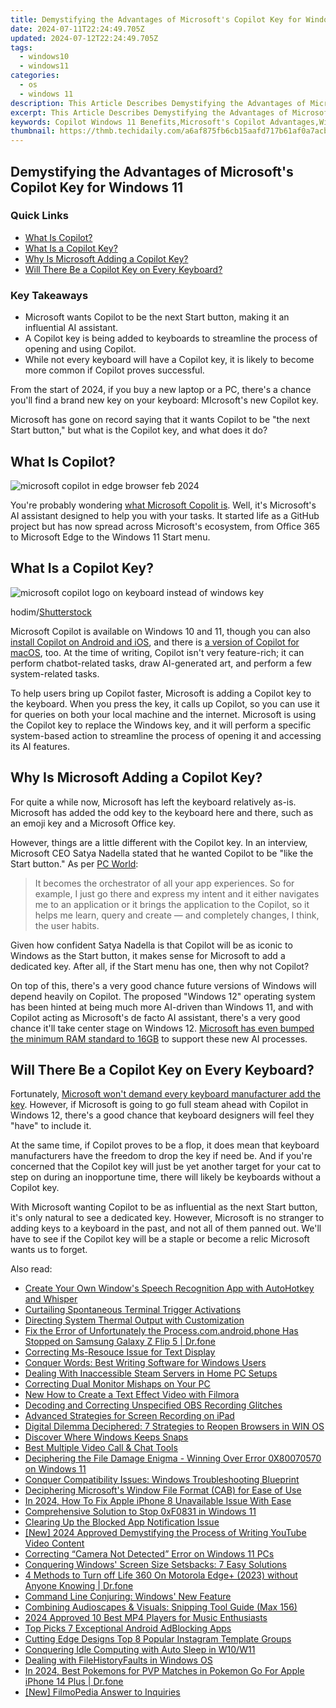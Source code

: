 ```yaml
---
title: Demystifying the Advantages of Microsoft's Copilot Key for Windows 11
date: 2024-07-11T22:24:49.705Z
updated: 2024-07-12T22:24:49.705Z
tags:
  - windows10
  - windows11
categories:
  - os
  - windows 11
description: This Article Describes Demystifying the Advantages of Microsoft's Copilot Key for Windows 11
excerpt: This Article Describes Demystifying the Advantages of Microsoft's Copilot Key for Windows 11
keywords: Copilot Windows 11 Benefits,Microsoft's Copilot Advantages,Windows 11 with Copilot,Enhancing Windows 11,Optimize PC with Copilot Key,Key for Better Windows 11,Copilot Improves Windows
thumbnail: https://thmb.techidaily.com/a6af875fb6cb15aafd717b61af0a7acb112fadf86579f433a8538feaaaa997ff.jpg
---
```


## Demystifying the Advantages of Microsoft's Copilot Key for Windows 11

### Quick Links

* [What Is Copilot?](#what-is-copilot)
* [What Is a Copilot Key?](#what-is-a-copilot-key)
* [Why Is Microsoft Adding a Copilot Key?](#why-is-microsoft-adding-a-copilot-key)
* [Will There Be a Copilot Key on Every Keyboard?](#will-there-be-a-copilot-key-on-every-keyboard)

### Key Takeaways

* Microsoft wants Copilot to be the next Start button, making it an influential AI assistant.
* A Copilot key is being added to keyboards to streamline the process of opening and using Copilot.
* While not every keyboard will have a Copilot key, it is likely to become more common if Copilot proves successful.

 From the start of 2024, if you buy a new laptop or a PC, there's a chance you'll find a brand new key on your keyboard: MIcrosoft's new Copilot key.

 Microsoft has gone on record saying that it wants Copilot to be "the next Start button," but what is the Copilot key, and what does it do?

## What Is Copilot?

![microsoft copilot in edge browser feb 2024](https://static1.makeuseofimages.com/wordpress/wp-content/uploads/2024/02/microsoft-copilot-in-edge-browser-feb-2024.png)

 You're probably wondering [what Microsoft Copolit is](http://www.makeuseof.com/what-is-microsoft-365-copilot/). Well, it's Microsoft's AI assistant designed to help you with your tasks. It started life as a GitHub project but has now spread across Microsoft's ecosystem, from Office 365 to Microsoft Edge to the Windows 11 Start menu.

## What Is a Copilot Key?

![microsoft copilot logo on keyboard instead of windows key](https://static1.makeuseofimages.com/wordpress/wp-content/uploads/2024/02/microsoft-copilot-logo-on-keyboard-instead-of-windows-key.jpg)

hodim/[Shutterstock](https://www.shutterstock.com/image-photo/colored-copilot-ai-key-on-white-2413637379)

 Microsoft Copilot is available on Windows 10 and 11, though you can also [install Copilot on Android and iOS](https://www.makeuseof.com/how-to-install-use-microsoft-copilot-on-android/), and there is [a version of Copilot for macOS](https://www.makeuseof.com/how-to-get-microsoft-copilot-on-mac/), too. At the time of writing, Copilot isn't very feature-rich; it can perform chatbot-related tasks, draw AI-generated art, and perform a few system-related tasks.

 To help users bring up Copilot faster, Microsoft is adding a Copilot key to the keyboard. When you press the key, it calls up Copilot, so you can use it for queries on both your local machine and the internet. Microsoft is using the Copilot key to replace the Windows key, and it will perform a specific system-based action to streamline the process of opening it and accessing its AI features.

## Why Is Microsoft Adding a Copilot Key?

 For quite a while now, Microsoft has left the keyboard relatively as-is. Microsoft has added the odd key to the keyboard here and there, such as an emoji key and a Microsoft Office key.

 However, things are a little different with the Copilot key. In an interview, Microsoft CEO Satya Nadella stated that he wanted Copilot to be "like the Start button." As per [PC World](https://www.pcworld.com/article/2115354/nadella-copilot-is-the-new-windows-start-button.html):

> It becomes the orchestrator of all your app experiences. So for example, I just go there and express my intent and it either navigates me to an application or it brings the application to the Copilot, so it helps me learn, query and create — and completely changes, I think, the user habits.

 Given how confident Satya Nadella is that Copilot will be as iconic to Windows as the Start button, it makes sense for Microsoft to add a dedicated key. After all, if the Start menu has one, then why not Copilot?

 On top of this, there's a very good chance future versions of Windows will depend heavily on Copilot. The proposed "Windows 12" operating system has been hinted at being much more AI-driven than Windows 11, and with Copilot acting as Microsoft's de facto AI assistant, there's a very good chance it'll take center stage on Windows 12\. [Microsoft has even bumped the minimum RAM standard to 16GB](https://www.makeuseof.com/16gb-ram-new-standard-windows/) to support these new AI processes.

## Will There Be a Copilot Key on Every Keyboard?

 Fortunately, [Microsoft won't demand every keyboard manufacturer add the key](https://www.xda-developers.com/microsoft-wont-force-copilot-key/). However, if Microsoft is going to go full steam ahead with Copilot in Windows 12, there's a good chance that keyboard designers will feel they "have" to include it.

 At the same time, if Copilot proves to be a flop, it does mean that keyboard manufacturers have the freedom to drop the key if need be. And if you're concerned that the Copilot key will just be yet another target for your cat to step on during an inopportune time, there will likely be keyboards without a Copilot key.

 With Microsoft wanting Copilot to be as influential as the next Start button, it's only natural to see a dedicated key. However, Microsoft is no stranger to adding keys to a keyboard in the past, and not all of them panned out. We'll have to see if the Copilot key will be a staple or become a relic Microsoft wants us to forget.

<span class="atpl-alsoreadstyle">Also read:</span>
<div><ul>
<li><a href="https://windows11.techidaily.com/create-your-own-windows-speech-recognition-app-with-autohotkey-and-whisper/"><u>Create Your Own Window's Speech Recognition App with AutoHotkey and Whisper</u></a></li>
<li><a href="https://windows11.techidaily.com/curtailing-spontaneous-terminal-trigger-activations/"><u>Curtailing Spontaneous Terminal Trigger Activations</u></a></li>
<li><a href="https://windows11.techidaily.com/directing-system-thermal-output-with-customization/"><u>Directing System Thermal Output with Customization</u></a></li>
<li><a href="https://howto.techidaily.com/fix-the-error-of-unfortunately-the-processcomandroidphone-has-stopped-on-samsung-galaxy-z-flip-5-drfone-by-drfone-fix-android-problems-fix-android-problems/"><u>Fix the Error of Unfortunately the Process.com.android.phone Has Stopped on Samsung Galaxy Z Flip 5 | Dr.fone</u></a></li>
<li><a href="https://windows11.techidaily.com/correcting-ms-resouce-issue-for-text-display/"><u>Correcting Ms-Resouce Issue for Text Display</u></a></li>
<li><a href="https://windows11.techidaily.com/conquer-words-best-writing-software-for-windows-users/"><u>Conquer Words: Best Writing Software for Windows Users</u></a></li>
<li><a href="https://windows11.techidaily.com/dealing-with-inaccessible-steam-servers-in-home-pc-setups/"><u>Dealing With Inaccessible Steam Servers in Home PC Setups</u></a></li>
<li><a href="https://windows11.techidaily.com/correcting-dual-monitor-mishaps-on-your-pc/"><u>Correcting Dual Monitor Mishaps on Your PC</u></a></li>
<li><a href="https://ai-editing-video.techidaily.com/new-how-to-create-a-text-effect-video-with-filmora/"><u>New How to Create a Text Effect Video with Filmora</u></a></li>
<li><a href="https://windows11.techidaily.com/decoding-and-correcting-unspecified-obs-recording-glitches/"><u>Decoding and Correcting Unspecified OBS Recording Glitches</u></a></li>
<li><a href="https://screen-activity-recording.techidaily.com/advanced-strategies-for-screen-recording-on-ipad/"><u>Advanced Strategies for Screen Recording on iPad</u></a></li>
<li><a href="https://windows11.techidaily.com/digital-dilemma-deciphered-7-strategies-to-reopen-browsers-in-win-os/"><u>Digital Dilemma Deciphered: 7 Strategies to Reopen Browsers in WIN OS</u></a></li>
<li><a href="https://windows11.techidaily.com/discover-where-windows-keeps-snaps/"><u>Discover Where Windows Keeps Snaps</u></a></li>
<li><a href="https://screen-activity-recording.techidaily.com/best-multiple-video-call-and-chat-tools/"><u>Best Multiple Video Call & Chat Tools</u></a></li>
<li><a href="https://windows11.techidaily.com/deciphering-the-file-damage-enigma-winning-over-error-0x80070570-on-windows-11/"><u>Deciphering the File Damage Enigma - Winning Over Error 0X80070570 on Windows 11</u></a></li>
<li><a href="https://windows11.techidaily.com/conquer-compatibility-issues-windows-troubleshooting-blueprint/"><u>Conquer Compatibility Issues: Windows Troubleshooting Blueprint</u></a></li>
<li><a href="https://windows11.techidaily.com/deciphering-microsofts-window-file-format-cab-for-ease-of-use/"><u>Deciphering Microsoft's Window File Format (CAB) for Ease of Use</u></a></li>
<li><a href="https://ios-unlock.techidaily.com/in-2024-how-to-fix-apple-iphone-8-unavailable-issue-with-ease-by-drfone-ios/"><u>In 2024, How To Fix Apple iPhone 8 Unavailable Issue With Ease</u></a></li>
<li><a href="https://windows11.techidaily.com/comprehensive-solution-to-stop-0xf0831-in-windows-11/"><u>Comprehensive Solution to Stop 0xF0831 in Windows 11</u></a></li>
<li><a href="https://windows11.techidaily.com/clearing-up-the-blocked-app-notification-issue/"><u>Clearing Up the Blocked App Notification Issue</u></a></li>
<li><a href="https://facebook-video-footage.techidaily.com/new-2024-approved-demystifying-the-process-of-writing-youtube-video-content/"><u>[New] 2024 Approved  Demystifying the Process of Writing YouTube Video Content</u></a></li>
<li><a href="https://windows11.techidaily.com/correcting-camera-not-detected-error-on-windows-11-pcs/"><u>Correcting “Camera Not Detected” Error on Windows 11 PCs</u></a></li>
<li><a href="https://windows11.techidaily.com/conquering-windows-screen-size-setsbacks-7-easy-solutions/"><u>Conquering Windows' Screen Size Setsbacks: 7 Easy Solutions</u></a></li>
<li><a href="https://location-fake.techidaily.com/4-methods-to-turn-off-life-360-on-motorola-edgeplus-2023-without-anyone-knowing-drfone-by-drfone-virtual-android/"><u>4 Methods to Turn off Life 360 On Motorola Edge+ (2023) without Anyone Knowing | Dr.fone</u></a></li>
<li><a href="https://windows11.techidaily.com/command-line-conjuring-windows-new-feature/"><u>Command Line Conjuring: Windows' New Feature</u></a></li>
<li><a href="https://windows11.techidaily.com/combining-audioscapes-and-visuals-snipping-tool-guide-max-156/"><u>Combining Audioscapes & Visuals: Snipping Tool Guide (Max 156)</u></a></li>
<li><a href="https://extra-resources.techidaily.com/2024-approved-10-best-mp4-players-for-music-enthusiasts/"><u>2024 Approved  10 Best MP4 Players for Music Enthusiasts</u></a></li>
<li><a href="https://youtube-clips.techidaily.com/top-picks-7-exceptional-android-adblocking-apps/"><u>Top Picks  7 Exceptional Android AdBlocking Apps</u></a></li>
<li><a href="https://instagram-clips.techidaily.com/cutting-edge-designs-top-8-popular-instagram-template-groups/"><u>Cutting Edge Designs  Top 8 Popular Instagram Template Groups</u></a></li>
<li><a href="https://windows11.techidaily.com/conquering-idle-computing-with-auto-sleep-in-w10w11/"><u>Conquering Idle Computing with Auto Sleep in W10/W11</u></a></li>
<li><a href="https://windows11.techidaily.com/dealing-with-filehistoryfaults-in-windows-os/"><u>Dealing with FileHistoryFaults in Windows OS</u></a></li>
<li><a href="https://ios-pokemon-go.techidaily.com/in-2024-best-pokemons-for-pvp-matches-in-pokemon-go-for-apple-iphone-14-plus-drfone-by-drfone-virtual-ios/"><u>In 2024, Best Pokemons for PVP Matches in Pokemon Go For Apple iPhone 14 Plus | Dr.fone</u></a></li>
<li><a href="https://some-knowledge.techidaily.com/new-filmopedia-answer-to-inquiries/"><u>[New] FilmoPedia  Answer to Inquiries</u></a></li>
</ul></div>

<ins class="adsbygoogle"
      style="display:block"
      data-ad-client="ca-pub-7571918770474297"
      data-ad-slot="8358498916"
      data-ad-format="auto"
      data-full-width-responsive="true"></ins>